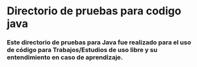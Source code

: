 # Directorio de pruebas para codigo java
### Este directorio de pruebas para Java fue realizado para el uso de código para Trabajos/Estudios de uso libre y su entendimiento en caso de aprendizaje.